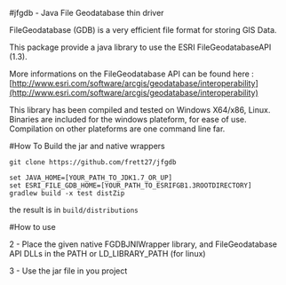 #jfgdb - Java File Geodatabase thin driver

FileGeodatabase (GDB) is a very efficient file format for storing GIS Data.

This package provide a java library to use the ESRI FileGeodatabaseAPI (1.3).

More informations on the FileGeodatabase API can be found here : [http://www.esri.com/software/arcgis/geodatabase/interoperability](http://www.esri.com/software/arcgis/geodatabase/interoperability)

This library has been compiled and tested on Windows X64/x86, Linux. 
Binaries are included for the windows plateform, for ease of use. Compilation on other plateforms are one command line far.


#How To Build the jar and native wrappers 


	git clone https://github.com/frett27/jfgdb

	set JAVA_HOME=[YOUR_PATH_TO_JDK1.7_OR_UP]
	set ESRI_FILE_GDB_HOME=[YOUR_PATH_TO_ESRIFGB1.3ROOTDIRECTORY]
	gradlew build -x test distZip


the result is in `build/distributions`


#How to use

2 - Place the given native FGDBJNIWrapper library, and FileGeodatabase API DLLs in the PATH or LD\_LIBRARY\_PATH (for linux)

3 - Use the jar file in you project

